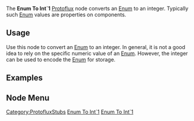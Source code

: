 <languages></languages> <translate>

The **Enum To Int\`1** [Protoflux](Protoflux "wikilink") node converts
an [Enum](:Category:Enums "wikilink") to an integer. Typically such
[Enum](:Category:Enums "wikilink") values are properties on components.

## Usage

Use this node to convert an [Enum](:Category:Enums "wikilink") to an
integer. In general, it is not a good idea to rely on the specific
numeric value of an [Enum](:Category:Enums "wikilink"). However, the
integer can be used to encode the [Enum](:Category:Enums "wikilink") for
storage.

## Examples

## Node Menu

</translate>

[Category:ProtofluxStubs](Category:ProtofluxStubs "wikilink") [Enum To
Int\`1](Category:Protoflux{{#translation:}} "wikilink") [Enum To
Int\`1](Category:Protoflux:Math:Enums{{#translation:}} "wikilink")